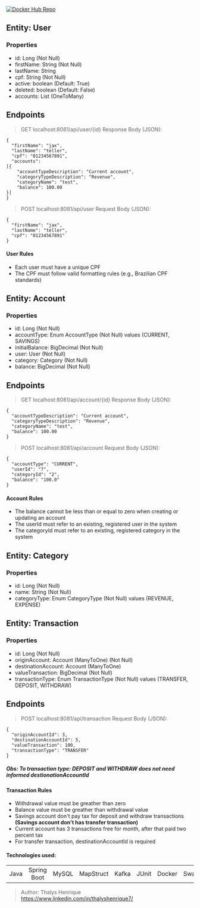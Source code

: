 [![Docker Hub Repo](https://img.shields.io/docker/pulls/snopdev/cashflowkeeper.svg)](https://hub.docker.com/repository/docker/snopdev/cashflowkeeper)

## Entity: User

### Properties

+ id: Long (Not Null)
+ firstName: String (Not Null)
+ lastName: String
+ cpf: String (Not Null)
+ active: boolean (Default: True)
+ deleted: boolean (Default: False)
+ accounts: List<Account> (OneToMany)

## Endpoints


> GET localhost:8081/api/user/{id}
Response Body (JSON):
```
{ 
  "firstName": "jax",
  "lastName": "teller", 
  "cpf": "01234567891", 
  "accounts": 
[{
    "accountTypeDescription": "Current account",
    "categoryTypeDescription": "Revenue",
    "categoryName": "test",
    "balance": 100.00
}] 
}
```

> POST localhost:8081/api/user
Request Body (JSON):
```
{ 
  "firstName": "jax",
  "lastName": "teller",
  "cpf": "01234567891" 
}
```

#### User Rules

+ Each user must have a unique CPF
+ The CPF must follow valid formatting rules (e.g., Brazilian CPF standards)

## Entity: Account

### Properties

+ id: Long (Not Null)
+ accountType: Enum AccountType (Not Null) values (CURRENT, SAVINGS)
+ initialBalance: BigDecimal (Not Null)
+ user: User (Not Null)
+ category: Category (Not Null)
+ balance: BigDecimal (Not Null)

## Endpoints

> GET localhost:8081/api/account/{id}
Response Body (JSON):
```
{
  "accountTypeDescription": "Current account",
  "categoryTypeDescription": "Revenue",
  "categoryName": "test",
  "balance": 100.00
}
```

> POST localhost:8081/api/account
Request Body (JSON):
```
{ 
  "accountType": "CURRENT", 
  "userId": "7", 
  "categoryId": "2", 
  "balance": "100.0" 
}
```

#### Account Rules

+ The balance cannot be less than or equal to zero when creating or updating an account
+ The userId must refer to an existing, registered user in the system
+ The categoryId must refer to an existing, registered category in the system

## Entity: Category

### Properties

+ id: Long (Not Null)
+ name: String (Not Null)
+ categoryType: Enum CategoryType (Not Null) values (REVENUE, EXPENSE)

## Entity: Transaction

### Properties

+ id: Long (Not Null)
+ originAccount: Account (ManyToOne) (Not Null)
+ destinationAccount: Account (ManyToOne)
+ valueTransaction: BigDecimal (Not Null)
+ transactionType: Enum TransactionType (Not Null) values (TRANSFER, DEPOSIT, WITHDRAW)

## Endpoints

> POST localhost:8081/api/transaction
Request Body (JSON):
```
{
  "originAccountId": 3,
  "destinationAccountId": 5,
  "valueTransaction": 100,
  "transactionType": "TRANSFER"
}
```
##### Obs: To transaction type: DEPOSIT and WITHDRAW does not need informed destionationAccountId

#### Transaction Rules

+ Withdrawal value must be greather than zero
+ Balance value must be greather than withdrawal value
+ Savings account don't pay tax for deposit and withdraw transactions <b>(Savings account don't has transfer transaction)</b>
+ Current account has 3 transactions free for month, after that paid two percent tax
+ For transfer transaction, destinationAccountId is required

#### Technologies used:

<table>
<tr align="center">
<td>Java</td>
<td>Spring Boot</td>
<td>MySQL</td>
<td>MapStruct</td>
<td>Kafka</td>
<td>JUnit</td>
<td>Docker</td>
<td>Swagger</td>
</tr>
</table>

> Author: Thalys Henrique
https://www.linkedin.com/in/thalyshenrique7/
